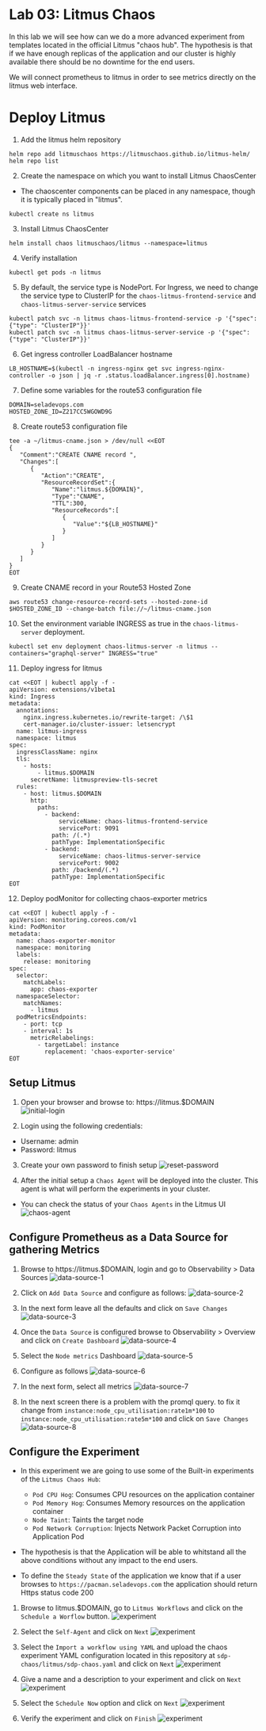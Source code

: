 # Lab 03: Litmus Chaos

In this lab we will see how can we do a more advanced experiment from templates located in the official Litmus "chaos hub".
The hypothesis is that if we have enough replicas of the application and our cluster is highly available there should be no downtime for the end users.

We will connect prometheus to litmus in order to see metrics directly on the litmus web interface.

# Deploy Litmus

1. Add the litmus helm repository
```
helm repo add litmuschaos https://litmuschaos.github.io/litmus-helm/
helm repo list
```

2. Create the namespace on which you want to install Litmus ChaosCenter
  - The chaoscenter components can be placed in any namespace, though it is typically placed in "litmus".
```
kubectl create ns litmus
```

3. Install Litmus ChaosCenter
```
helm install chaos litmuschaos/litmus --namespace=litmus
```

4. Verify installation
```
kubectl get pods -n litmus
```

5. By default, the service type is NodePort. For Ingress, we need to change the service type to ClusterIP for the `chaos-litmus-frontend-service` and `chaos-litmus-server-service` services
```
kubectl patch svc -n litmus chaos-litmus-frontend-service -p '{"spec": {"type": "ClusterIP"}}'
kubectl patch svc -n litmus chaos-litmus-server-service -p '{"spec": {"type": "ClusterIP"}}'
```

6. Get ingress controller LoadBalancer hostname
```
LB_HOSTNAME=$(kubectl -n ingress-nginx get svc ingress-nginx-controller -o json | jq -r .status.loadBalancer.ingress[0].hostname)
```

7. Define some variables for the route53 configuration file
```
DOMAIN=seladevops.com
HOSTED_ZONE_ID=Z217CC5WGOWD9G
```

8. Create route53 configuration file
```
tee -a ~/litmus-cname.json > /dev/null <<EOT
{
   "Comment":"CREATE CNAME record ",
   "Changes":[
      {
         "Action":"CREATE",
         "ResourceRecordSet":{
            "Name":"litmus.${DOMAIN}",
            "Type":"CNAME",
            "TTL":300,
            "ResourceRecords":[
               {
                  "Value":"${LB_HOSTNAME}"
               }
            ]
         }
      }
   ]
}
EOT
```

9. Create CNAME record in your Route53 Hosted Zone
```
aws route53 change-resource-record-sets --hosted-zone-id $HOSTED_ZONE_ID --change-batch file://~/litmus-cname.json
```

10. Set the environment variable INGRESS as true in the `chaos-litmus-server` deployment.
```
kubectl set env deployment chaos-litmus-server -n litmus --containers="graphql-server" INGRESS="true"
```

11. Deploy ingress for litmus
```
cat <<EOT | kubectl apply -f -
apiVersion: extensions/v1beta1
kind: Ingress
metadata:
  annotations:
    nginx.ingress.kubernetes.io/rewrite-target: /\$1
    cert-manager.io/cluster-issuer: letsencrypt
  name: litmus-ingress
  namespace: litmus
spec:
  ingressClassName: nginx
  tls:
    - hosts:
        - litmus.$DOMAIN
      secretName: litmuspreview-tls-secret
  rules:
    - host: litmus.$DOMAIN
      http:
        paths:
          - backend:
              serviceName: chaos-litmus-frontend-service
              servicePort: 9091
            path: /(.*)
            pathType: ImplementationSpecific
          - backend:
              serviceName: chaos-litmus-server-service
              servicePort: 9002
            path: /backend/(.*)
            pathType: ImplementationSpecific
EOT
```

12. Deploy podMonitor for collecting chaos-exporter metrics
```
cat <<EOT | kubectl apply -f -
apiVersion: monitoring.coreos.com/v1
kind: PodMonitor
metadata:
  name: chaos-exporter-monitor
  namespace: monitoring
  labels:
    release: monitoring
spec:
  selector:
    matchLabels:
      app: chaos-exporter
  namespaceSelector:
    matchNames:
      - litmus
  podMetricsEndpoints:
    - port: tcp
    - interval: 1s
      metricRelabelings:
        - targetLabel: instance
          replacement: 'chaos-exporter-service'
EOT
```

## Setup Litmus

1. Open your browser and browse to: https://litmus.$DOMAIN
  ![initial-login](/images/litmus-setup.png)

2. Login using the following credentials:
  - Username: admin
  - Password: litmus

3. Create your own password to finish setup
  ![reset-password](/images/setup-password.png)

4. After the initial setup a `Chaos Agent` will be deployed into the cluster. This agent is what will perform the experiments in your cluster.
  - You can check the status of your `Chaos Agents` in the Litmus UI
  ![chaos-agent](/images/chaos-agent.png)

## Configure Prometheus as a Data Source for gathering Metrics

1. Browse to https://litmus.$DOMAIN, login and go to Observability > Data Sources
  ![data-source-1](/images/data-source-1.png)

2. Click on `Add Data Source` and configure as follows:
  ![data-source-2](/images/data-source-2.png)

3. In the next form leave all the defaults and click on `Save Changes`
  ![data-source-3](/images/data-source-3.png)

4. Once the `Data Source` is configured browse to Observability > Overview and click on `Create Dashboard`
  ![data-source-4](/images/data-source-4.png)

5. Select the `Node metrics` Dashboard
  ![data-source-5](/images/data-source-5.png)

6. Configure as follows
  ![data-source-6](/images/data-source-6.png)

7. In the next form, select all metrics
  ![data-source-7](/images/data-source-7.png)

8. In the next screen there is a problem with the promql query. to fix it change from `instance:node_cpu_utilisation:rate1m*100` to `instance:node_cpu_utilisation:rate5m*100` and click on `Save Changes`
  ![data-source-8](/images/data-source-7.png)

## Configure the Experiment

- In this experiment we are going to use some of the Built-in experiments of the `Litmus Chaos Hub`:
  - `Pod CPU Hog`: Consumes CPU resources on the application container
  - `Pod Memory Hog`: Consumes Memory resources on the application container
  - `Node Taint`: Taints the target node
  - `Pod Network Corruption`: Injects Network Packet Corruption into Application Pod

- The hypothesis is that the Application will be able to whitstand all the above conditions without any impact to the end users.

- To define the `Steady State` of the application we know that if a user browses to `https://pacman.seladevops.com` the application should return Https status code 200

1. Browse to litmus.$DOMAIN, go to `Litmus Workflows` and click on the `Schedule a Worflow` button.
  ![experiment](/images/experiment-1.png)

2. Select the `Self-Agent` and click on `Next`
  ![experiment](/images/experiment-2.png)

3. Select the `Import a workflow using YAML` and upload the chaos experiment YAML configuration located in this repository at `sdp-chaos/litmus/sdp-chaos.yaml` and click on `Next`
  ![experiment](/images/experiment-6.png)

4. Give a name and a description to your experiment and click on `Next`
  ![experiment](/images/experiment-3.png)

5. Select the `Schedule Now` option and click on `Next`
  ![experiment](/images/experiment-4.png)

6. Verify the experiment and click on `Finish`
  ![experiment](/images/experiment-5.png)
